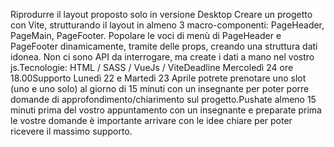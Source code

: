 Riprodurre il layout proposto solo in versione Desktop
Creare un progetto con Vite, strutturando il layout in almeno 3 macro-componenti: PageHeader, PageMain, PageFooter.
Popolare le voci di menù di PageHeader e PageFooter dinamicamente, tramite delle props, creando una struttura dati idonea.
Non ci sono API da interrogare, ma create i dati a mano nel vostro js.Tecnologie: HTML / SASS / VueJs / ViteDeadline
Mercoledì 24 ore 18.00Supporto
Lunedì 22 e Martedì 23 Aprile potrete prenotare uno slot (uno e uno solo) al giorno di 15 minuti con un insegnante per poter porre domande di approfondimento/chiarimento sul progetto.Pushate almeno 15 minuti prima del vostro appuntamento con un insegnante e preparate prima le vostre domande è importante arrivare con le idee chiare per poter ricevere il massimo supporto.